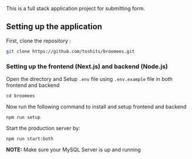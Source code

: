 This is a full stack application project for submitting form.

## Setting up the application

First, clone the repository :

```bash
git clone https://github.com/toshits/broomees.git
```

### Setting up the frontend (Next.js) and backend (Node.js)

Open the directory and Setup ``.env`` file using ``.env.example`` file in both frontend and backend
```shell
cd broomees
```

Now run the following command to install and setup frontend and backend
```shell
npm run setup
```

Start the production server by:
```shell
npm run start:both
```

**NOTE:** Make sure your MySQL Server is up and running